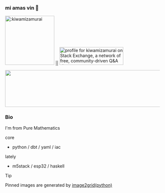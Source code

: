 ### mi amas vin 👋
<img width="160" src="https://count.getloli.com/@:kiwamizamurai?name=%3Akiwamizamurai&theme=moebooru-h&padding=7&offset=0&align=top&scale=1&pixelated=1&darkmode=auto" alt=":kiwamizamurai" /> || <a href="https://stackexchange.com/users/13359247"><img src="https://stackexchange.com/users/flair/13359247.png" width="208" height="58" alt="profile for kiwamizamurai on Stack Exchange, a network of free, community-driven Q&amp;A sites" title="profile for kiwamizamurai on Stack Exchange, a network of free, community-driven Q&amp;A sites"></a>


<a href="https://www.gitanimals.org/en_US?utm_medium=image&utm_source=kiwamizamurai&utm_content=line">
  <img
    src="https://render.gitanimals.org/lines/kiwamizamurai"
    width="600"
    height="120"
  />
</a>
  


### Bio
I'm from Pure Mathematics

core
- python / dbt / yaml / iac

lately
- m5stack / esp32 / haskell

> [!TIP]
> Pinned images are generated by <a href="https://github.com/kiwamizamurai/image2grid"> image2grid(python) </a>
